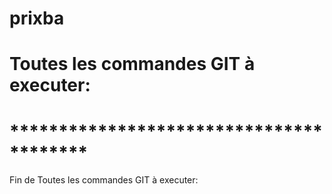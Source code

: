 # prixba
#
# Toutes les commandes GIT à executer:
# ****************************************
Fin de Toutes les commandes GIT à executer:
